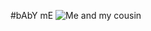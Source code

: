 #bAbY mE 
![Me and my cousin](https://lh3.googleusercontent.com/U_iag549wmu_FtoIt1XRPcWyM91fQwnVpQsUd8NbEY2sIiaf40ZH1eNSWRDPDrJVSMKe1yf7Z8Uf0Tqs8JFlZUjNrQO-Hy1lnqbZk-Xzk34wgS7bjG3qO24_pNYB5xqB0s_3ClFnCPFc0UoNBpuC1NM4GW_u0fX0-JhbRkGiXJaF2YO9Oqgz3iMADmbtvLKw6KRIPNpqgh4xVsXa8gdd1F6WA_wBNZX7MiqJvpfVH9ei6Hf_gmq3uLB3lG0sw1oy11KUAf_u7cXpctQQwkMKQFDngoFDAefJ5-VhWDXSErLJHyz0fwQdLyWveMIK9DAavaSoa2LfzJ37swWu99JWYwnly2v2MfnaR3Gh5OENKgzmdMlBmWf0id8PiwAn5HvKNNi2MKwDqc_mmNWkVqetKTi7EZSN2CqVBy9RtdhzTfg44v2qpPwr6vzfSh0VREhZqlh2lOgqp_39CdSIQ8xBDwoaBRkGErKqFD2wyAOLoR1VXBr6GC_mxSgILDcotqeUFx-lgRvq1SH0dIM3LClVv-rQLfNoPxHGXL27VT0ujwrRliwdaVHCvAVPKmQAxFaS2AVy8qwtvxwPgyEEErnmvjydl6nvpZyMK61jLRsyEm_-522FILmWh5DyJ4TBNu0VMUJpzwZ6Wft62GVSCI4B7AT_9-SqfFWQIXrq-bysX6KWzBZdGGQe3iROSL7CGgvVK4H5hiEdiEGNp0ojKCRpSE6a=w469-h625-no?authuser=0) 



